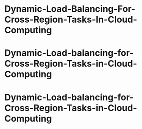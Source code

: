 # Dynamic-Load-Balancing-For-Cross-Region-Tasks-In-Cloud-Computing
# Dynamic-Load-balancing-for-Cross-Region-Tasks-in-Cloud-Computing
# Dynamic-Load-balancing-for-Cross-Region-Tasks-in-Cloud-Computing
